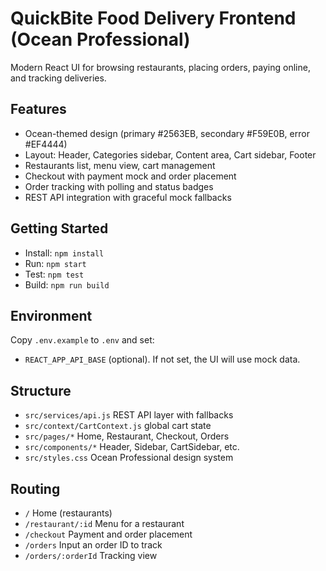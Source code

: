 # QuickBite Food Delivery Frontend (Ocean Professional)

Modern React UI for browsing restaurants, placing orders, paying online, and tracking deliveries.

## Features
- Ocean-themed design (primary #2563EB, secondary #F59E0B, error #EF4444)
- Layout: Header, Categories sidebar, Content area, Cart sidebar, Footer
- Restaurants list, menu view, cart management
- Checkout with payment mock and order placement
- Order tracking with polling and status badges
- REST API integration with graceful mock fallbacks

## Getting Started
- Install: `npm install`
- Run: `npm start`
- Test: `npm test`
- Build: `npm run build`

## Environment
Copy `.env.example` to `.env` and set:
- `REACT_APP_API_BASE` (optional). If not set, the UI will use mock data.

## Structure
- `src/services/api.js` REST API layer with fallbacks
- `src/context/CartContext.js` global cart state
- `src/pages/*` Home, Restaurant, Checkout, Orders
- `src/components/*` Header, Sidebar, CartSidebar, etc.
- `src/styles.css` Ocean Professional design system

## Routing
- `/` Home (restaurants)
- `/restaurant/:id` Menu for a restaurant
- `/checkout` Payment and order placement
- `/orders` Input an order ID to track
- `/orders/:orderId` Tracking view
